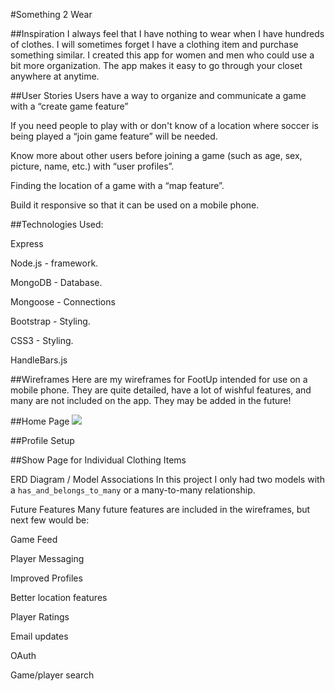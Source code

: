 

#Something 2 Wear

##Inspiration
I always feel that I have nothing to wear when I have hundreds of clothes. I will sometimes forget I have a clothing item and purchase something similar. I created this app for women and men who could use a bit more organization. The app makes it easy to go through your closet anywhere at anytime.  


##User Stories
Users have a way to organize and communicate a game with a “create game feature”

If you need people to play with or don't know of a location where soccer is being played a “join game feature” will be needed.

Know more about other users before joining a game (such as age, sex, picture, name, etc.) with “user profiles”.

Finding the location of a game with a “map feature”.

Build it responsive so that it can be used on a mobile phone.


##Technologies Used:

Express 

Node.js - framework.

MongoDB - Database.

Mongoose - Connections

Bootstrap - Styling.

CSS3 - Styling.

HandleBars.js



##Wireframes 
Here are my wireframes for FootUp intended for use on a mobile phone. They are quite detailed, have a lot of wishful features, and many are not included on the app. They may be added in the future!

##Home Page
<img src="images/homepage">


##Profile Setup


##Show Page for Individual Clothing Items








ERD Diagram / Model Associations
In this project I only had two models with a `has_and_belongs_to_many` or a many-to-many relationship. 

Future Features
Many future features are included in the wireframes, but next few would be:

Game Feed

Player Messaging

Improved Profiles

Better location features

Player Ratings

Email updates

OAuth

Game/player search